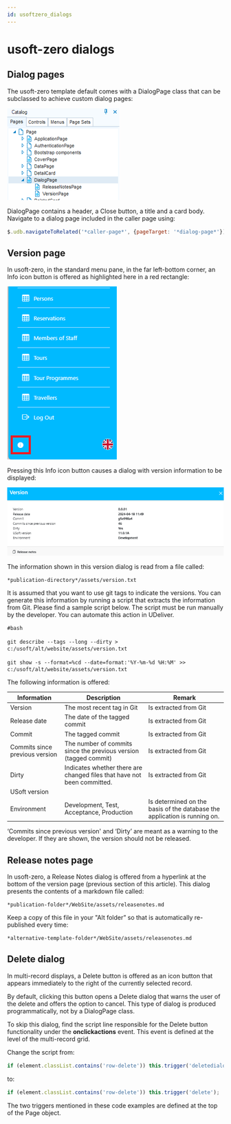 ```yaml
---
id: usoftzero_dialogs
---
```


# usoft-zero dialogs

## Dialog pages

The usoft-zero template default comes with a DialogPage class that can be subclassed to achieve custom dialog pages:

![](./assets/12de6b55-f894-4208-ad68-986f664acf8a.png)

DialogPage contains a header, a Close button, a title and a card body. Navigate to a dialog page included in the caller page using:

```js
$.udb.navigateToRelated('*caller-page*', {pageTarget: '*dialog-page*'})
```

## Version page

In usoft-zero, in the standard menu pane, in the far left-bottom corner, an Info icon button is offered as highlighted here in a red rectangle:

![](./assets/7ef7599a-7f8f-4d74-a82f-f61991a7a390.png)

Pressing this Info icon button causes a dialog with version information to be displayed:

![](./assets/47f90c08-acd3-4c46-accf-b973ea692104.png)

The information shown in this version dialog is read from a file called:

```
*publication-directory*/assets/version.txt
```

It is assumed that you want to use git tags to indicate the versions. You can generate this information by running a script that extracts the information from Git. Please find a sample script below. The script must be run manually by the developer. You can automate this action in UDeliver.

```language-powershell
#bash

git describe --tags --long --dirty > c:/usoft/alt/website/assets/version.txt

git show -s --format=%cd --date=format:'%Y-%m-%d %H:%M' >> c:/usoft/alt/website/assets/version.txt
```

The following information is offered:

|**Information**|**Description**|**Remark**|
|--------|--------|--------|
|Version |The most recent tag in Git|Is extracted from Git|
|Release date|The date of the tagged commit|Is extracted from Git|
|Commit  |The tagged commit|Is extracted from Git|
|Commits since previous version|The number of commits since the previous version (tagged commit)|Is extracted from Git|
|Dirty   |Indicates whether there are changed files that have not been committed.|Is extracted from Git|
|USoft version|        |        |
|Environment|Development, Test, Acceptance, Production|Is determined on the basis of the database the application is running on.|



‘Commits since previous version' and ‘Dirty’ are meant as a warning to the developer. If they are shown, the version should not be released.

## Release notes page

In usoft-zero, a Release Notes dialog is offered from a hyperlink at the bottom of the version page (previous section of this article). This dialog presents the contents of a markdown file called:

```
*publication-folder*/WebSite/assets/releasenotes.md
```

Keep a copy of this file in your "Alt folder” so that is automatically re-published every time:

```
*alternative-template-folder*/WebSite/assets/releasenotes.md
```

## Delete dialog

In multi-record displays, a Delete button is offered as an icon button that appears immediately to the right of the currently selected record.

By default, clicking this button opens a Delete dialog that warns the user of the delete and offers the option to cancel. This type of dialog is produced programmatically, not by a DialogPage class.

To skip this dialog, find the script line responsible for the Delete button functionality under the **onclickactions** event. This event is defined at the level of the multi-record grid.

Change the script from:

```js
if (element.classList.contains('row-delete')) this.trigger('deletedialogopen');
```

to:

```js
if (element.classList.contains('row-delete')) this.trigger('delete');
```

The two triggers mentioned in these code examples are defined at the top of the Page object.